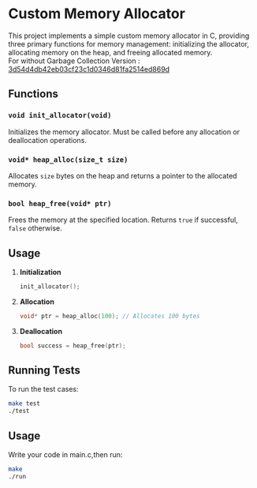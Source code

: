 # Custom Memory Allocator
This project implements a simple custom memory allocator in C, providing three primary functions for memory management: initializing the allocator, allocating memory on the heap, and freeing allocated memory.
<br>
For without Garbage Collection Version : [3d54d4db42eb03cf23c1d0346d81fa2514ed869d](https://github.com/Subhankar4901/mid_allocator/tree/3d54d4db42eb03cf23c1d0346d81fa2514ed869d)
## Functions

### `void init_allocator(void)`
Initializes the memory allocator. Must be called before any allocation or deallocation operations.

### `void* heap_alloc(size_t size)`
Allocates `size` bytes on the heap and returns a pointer to the allocated memory.

### `bool heap_free(void* ptr)`
Frees the memory at the specified location. Returns `true` if successful, `false` otherwise.

## Usage

1. **Initialization**
    ```c
    init_allocator();
    ```

2. **Allocation**
    ```c
    void* ptr = heap_alloc(100); // Allocates 100 bytes
    ```

3. **Deallocation**
    ```c
    bool success = heap_free(ptr);
    ```

## Running Tests

To run the test cases:
```bash
make test
./test
```
## Usage
Write your code in main.c,then run:
```bash
make
./run
```
